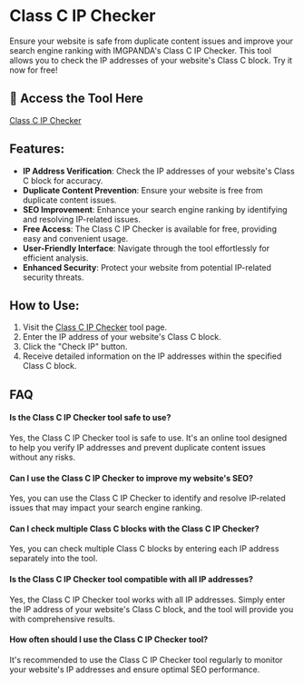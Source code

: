# Class C IP Checker

Ensure your website is safe from duplicate content issues and improve your search engine ranking with IMGPANDA's Class C IP Checker. This tool allows you to check the IP addresses of your website's Class C block. Try it now for free!

## 🔗 Access the Tool Here
[Class C IP Checker](https://imgpanda.com/class-c-ip-checker/)

## Features:

- **IP Address Verification**: Check the IP addresses of your website's Class C block for accuracy.
- **Duplicate Content Prevention**: Ensure your website is free from duplicate content issues.
- **SEO Improvement**: Enhance your search engine ranking by identifying and resolving IP-related issues.
- **Free Access**: The Class C IP Checker is available for free, providing easy and convenient usage.
- **User-Friendly Interface**: Navigate through the tool effortlessly for efficient analysis.
- **Enhanced Security**: Protect your website from potential IP-related security threats.

## How to Use:

1. Visit the [Class C IP Checker](https://imgpanda.com/class-c-ip-checker/) tool page.
2. Enter the IP address of your website's Class C block.
3. Click the "Check IP" button.
4. Receive detailed information on the IP addresses within the specified Class C block.

## FAQ

#### Is the Class C IP Checker tool safe to use?

Yes, the Class C IP Checker tool is safe to use. It's an online tool designed to help you verify IP addresses and prevent duplicate content issues without any risks.

#### Can I use the Class C IP Checker to improve my website's SEO?

Yes, you can use the Class C IP Checker to identify and resolve IP-related issues that may impact your search engine ranking.

#### Can I check multiple Class C blocks with the Class C IP Checker?

Yes, you can check multiple Class C blocks by entering each IP address separately into the tool.

#### Is the Class C IP Checker tool compatible with all IP addresses?

Yes, the Class C IP Checker tool works with all IP addresses. Simply enter the IP address of your website's Class C block, and the tool will provide you with comprehensive results.

#### How often should I use the Class C IP Checker tool?

It's recommended to use the Class C IP Checker tool regularly to monitor your website's IP addresses and ensure optimal SEO performance.

